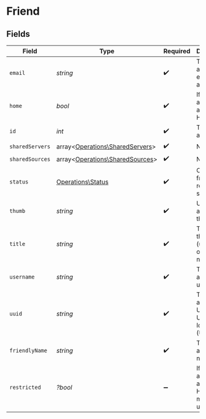 # Friend


## Fields

| Field                                                                       | Type                                                                        | Required                                                                    | Description                                                                 | Example                                                                     |
| --------------------------------------------------------------------------- | --------------------------------------------------------------------------- | --------------------------------------------------------------------------- | --------------------------------------------------------------------------- | --------------------------------------------------------------------------- |
| `email`                                                                     | *string*                                                                    | :heavy_check_mark:                                                          | The account email address                                                   | username@email.com                                                          |
| `home`                                                                      | *bool*                                                                      | :heavy_check_mark:                                                          | If the account is a Plex Home user                                          |                                                                             |
| `id`                                                                        | *int*                                                                       | :heavy_check_mark:                                                          | The Plex account ID                                                         |                                                                             |
| `sharedServers`                                                             | array<[Operations\SharedServers](../../Models/Operations/SharedServers.md)> | :heavy_check_mark:                                                          | N/A                                                                         |                                                                             |
| `sharedSources`                                                             | array<[Operations\SharedSources](../../Models/Operations/SharedSources.md)> | :heavy_check_mark:                                                          | N/A                                                                         |                                                                             |
| `status`                                                                    | [Operations\Status](../../Models/Operations/Status.md)                      | :heavy_check_mark:                                                          | Current friend request status                                               | accepted                                                                    |
| `thumb`                                                                     | *string*                                                                    | :heavy_check_mark:                                                          | URL of the account thumbnail                                                | https://plex.tv/users/7d1916e0d8f6e76b/avatar?c=1694481578                  |
| `title`                                                                     | *string*                                                                    | :heavy_check_mark:                                                          | The title of the account (username or friendly name)                        | username123                                                                 |
| `username`                                                                  | *string*                                                                    | :heavy_check_mark:                                                          | The account username                                                        | username123                                                                 |
| `uuid`                                                                      | *string*                                                                    | :heavy_check_mark:                                                          | The account Universally Unique Identifier (UUID)                            | 7d1916e0d8f6e76b                                                            |
| `friendlyName`                                                              | *string*                                                                    | :heavy_check_mark:                                                          | The account full name                                                       | exampleUser                                                                 |
| `restricted`                                                                | *?bool*                                                                     | :heavy_minus_sign:                                                          | If the account is a Plex Home managed user                                  |                                                                             |